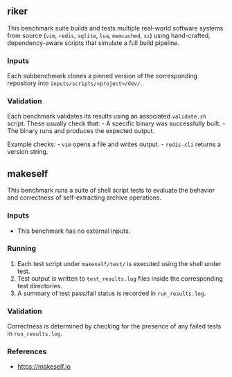## riker

This benchmark suite builds and tests multiple real-world software systems from source (`vim`, `redis`, `sqlite`, `lua`, `memcached`, `xz`) using hand-crafted, dependency-aware scripts that simulate a full build pipeline.

### Inputs

Each subbenchmark clones a pinned version of the corresponding repository into `inputs/scripts/<project>/dev/`.

### Validation

Each benchmark validates its results using an associated `validate.sh` script. These usually check that:
	- A specific binary was successfully built.
	- The binary runs and produces the expected output.

Example checks:
	- `vim` opens a file and writes output.
	- `redis-cli` returns a version string.

## makeself

This benchmark runs a suite of shell script tests to evaluate the behavior and correctness of self-extracting archive operations.

### Inputs

- This benchmark has no external inputs.

### Running

1. Each test script under `makeself/test/` is executed using the shell under test.
2. Test output is written to `test_results.log` files inside the corresponding test directories.
3. A summary of test pass/fail status is recorded in `run_results.log`.

### Validation

Correctness is determined by checking for the presence of any failed tests in `run_results.log`.

### References

- https://makeself.io
